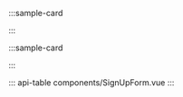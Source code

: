 :::sample-card
<div class="m-4">
  <sign-up-form />
</div>
:::

:::sample-card
<div class="m-4">
  <sign-up-form variant="secondary" horizontal default-groups="group[9][1],group[9][131072]" />
</div>
:::

::: api-table components/SignUpForm.vue :::